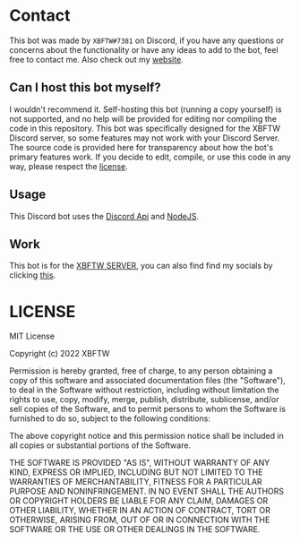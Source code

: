 # Contact

This bot was made by ```XBFTW#7381``` on Discord, if you have any questions or concerns about the functionality or have any ideas to add to the bot, feel free to contact me. Also check out my [website](https://xbftw.com). 

## Can I host this bot myself?

I wouldn't recommend it. Self-hosting this bot (running a copy yourself) is not supported, and no help will be provided for editing nor compiling the code in this repository. This bot was specifically designed for the XBFTW Discord server, so some features may not work with your Discord Server.  The source code is provided here for transparency about how the bot's primary features work. If you decide to edit, compile, or use this code in any way, please respect the [license](https://github.com/XBFTW/XBFTW-BOT/blob/main/LICENSE).

## Usage
This Discord bot uses the [Discord Api](https://discordapi.com) and [NodeJS](https://nodejs.org). 

## Work
This bot is for the [XBFTW SERVER](https://discord.gg/2kn45fF6VK), you can also find find my socials by clicking [this](https://xbftw.com).

# LICENSE

MIT License

Copyright (c) 2022 XBFTW

Permission is hereby granted, free of charge, to any person obtaining a copy
of this software and associated documentation files (the "Software"), to deal
in the Software without restriction, including without limitation the rights
to use, copy, modify, merge, publish, distribute, sublicense, and/or sell
copies of the Software, and to permit persons to whom the Software is
furnished to do so, subject to the following conditions:

The above copyright notice and this permission notice shall be included in all
copies or substantial portions of the Software.

THE SOFTWARE IS PROVIDED "AS IS", WITHOUT WARRANTY OF ANY KIND, EXPRESS OR
IMPLIED, INCLUDING BUT NOT LIMITED TO THE WARRANTIES OF MERCHANTABILITY,
FITNESS FOR A PARTICULAR PURPOSE AND NONINFRINGEMENT. IN NO EVENT SHALL THE
AUTHORS OR COPYRIGHT HOLDERS BE LIABLE FOR ANY CLAIM, DAMAGES OR OTHER
LIABILITY, WHETHER IN AN ACTION OF CONTRACT, TORT OR OTHERWISE, ARISING FROM,
OUT OF OR IN CONNECTION WITH THE SOFTWARE OR THE USE OR OTHER DEALINGS IN THE
SOFTWARE.
